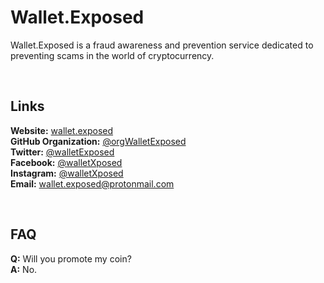 # Wallet.Exposed
Wallet.Exposed is a fraud awareness and prevention service dedicated to preventing scams in the world of cryptocurrency.

<br />

## Links

**Website:** [wallet.exposed](https://wallet.exposed)<br />
**GitHub Organization:** [@orgWalletExposed](https://github.com/orgWalletExposed)<br />
**Twitter:** [@walletExposed](https://twitter.com/walletExposed)<br />
**Facebook:** [@walletXposed](https://fb.me/walletXposed)<br />
**Instagram:** [@walletXposed](https://ig.me/walletXposed)<br />
**Email:** [wallet.exposed@protonmail.com](mailto:wallet.exposed@protonmail.com)

<br />

## FAQ

**Q:** Will you promote my coin?<br />
**A:** No.
